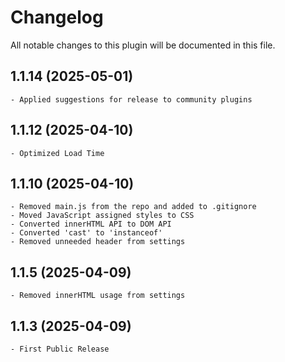 # Changelog
All notable changes to this plugin will be documented in this file.

## 1.1.14 (2025-05-01)

    - Applied suggestions for release to community plugins

## 1.1.12 (2025-04-10)

    - Optimized Load Time

## 1.1.10 (2025-04-10)

    - Removed main.js from the repo and added to .gitignore
    - Moved JavaScript assigned styles to CSS
    - Converted innerHTML API to DOM API
    - Converted 'cast' to 'instanceof'
    - Removed unneeded header from settings

## 1.1.5 (2025-04-09)

    - Removed innerHTML usage from settings

## 1.1.3 (2025-04-09)

    - First Public Release
